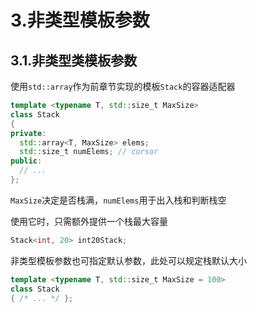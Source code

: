 # 3.非类型模板参数

## 3.1.非类型类模板参数

使用`std::array`作为前章节实现的模板`Stack`的容器适配器

```cpp
template <typename T, std::size_t MaxSize>
class Stack
{
private:
  std::array<T, MaxSize> elems;
  std::size_t numElems; // cursor
public:
  // ...
};
```

`MaxSize`决定是否栈满，`numElems`用于出入栈和判断栈空

使用它时，只需额外提供一个栈最大容量

```cpp
Stack<int, 20> int20Stack;
```

非类型模板参数也可指定默认参数，此处可以规定栈默认大小

```cpp
template <typename T, std::size_t MaxSize = 100>
class Stack
{ /* ... */ };
```
